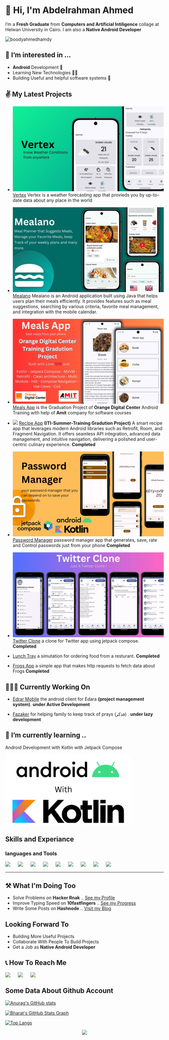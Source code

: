 <!-- <p align="left"> <img src="https://komarev.com/ghpvc/?username=boodyahmedhamdy&label=Profile%20views&color=0e75b6&style=flat" alt="boodyahmedhamdy" /> </p> -->

<!-- name and who i am start -->
# 👋 Hi, I'm Abdelrahman Ahmed
I’m a **Fresh Graduate** from **Computers and Artificial Intiligence** collage at Helwan University in Cairo. I am also a **Native Android Developer**
<!-- name and who i am end -->

<p align="left"> <img src="https://komarev.com/ghpvc/?username=boodyahmedhamdy&label=Profile%20views&color=0e75b6&style=flat" alt="boodyahmedhamdy" /> </p>


## 👀 I’m interested in ...
* **Android** Development 🤖
* Learning New Technologies 📓🏫
* Building Useful and helpful software systems 🔨

## ✌ My Latest Projects

- ![](https://raw.githubusercontent.com/Boodyahmedhamdy/Vertex/refs/heads/master/media/preview/1.jpg) [Vertex](https://github.com/Boodyahmedhamdy/Vertex) 
Vertex is a weather forecasting app that provieds you by up-to-date data about any place in the world

- ![](https://raw.githubusercontent.com/Boodyahmedhamdy/Mealano/refs/heads/master/media/finalMedia/1.jpg) [Mealano](https://github.com/Boodyahmedhamdy/Mealano) 
Mealano is an Android application built using Java that helps users plan their meals efficiently. It provides features such as meal suggestions, searching by various criteria, favorite meal management, and integration with the mobile calendar.

- ![](https://raw.githubusercontent.com/Boodyahmedhamdy/ODCAmitMealsApp/master/media/ODC-Meals-App.jpg) [Meals App](https://github.com/Boodyahmedhamdy/ODCAmitMealsApp) is the Graduation Project of **Orange Digital Center** Android Training with help of **Amit** company for 
software courses

- ![](https://raw.githubusercontent.com/ahmedtelbani/RecipeApp/dev/media/RecipeApp.jpg) [Recipe App](https://github.com/ahmedtelbani/RecipeApp) **(ITI-Summer-Training Gradution Project)** A smart recipe app that leverages modern Android libraries such as Retrofit, Room, and Fragment Navigation. It offers seamless API integration, advanced data management, and intuitive navigation, delivering a polished and user-centric culinary experience. **Completed**

- ![](https://github.com/Boodyahmedhamdy/PasswordManager/blob/master/media/preview/PasswordManagerImage.jpg?raw=true) [Password Manager](https://github.com/Boodyahmedhamdy/PasswordManager) password manager app that generates, save, rate and Control passwords just from your phone **Completed**

  
- ![](https://github.com/Boodyahmedhamdy/Twitter-Clone/raw/main/media/TwitterCloneImage.jpg) [Twitter Clone](https://github.com/Boodyahmedhamdy/Twitter-Clone) a clone for Twitter app using jetpack compose. **Completed**

- [Lunch Tray](https://github.com/Boodyahmedhamdy/lunchTray) a simutation for ordering food from a resturant. **Completed**
- [Frogs App](https://github.com/Boodyahmedhamdy/FrogsApp) a simple app that makes http requests to fetch data about Frogs **Completed**


## 👷🏼‍♂️ Currently Working On 

- [Edrar Mobile](https://github.com/Boodyahmedhamdy/EdaraMobile) the android client for Edara **(project management system)**. **under Active Development**

- [Fazaker](https://github.com/Boodyahmedhamdy/Fazaker) for helping family to keep track of prays (فذكر) . **under lazy development**

## 🌱 I’m currently learning ..

Android Development with Kotlin with Jetpack Compose

<p>
      <a display="block" href="https://github.com/Boodyahmedhamdy/Kotlin-Bootcamp" text-align="center">
        <img src="https://github.com/Boodyahmedhamdy/Boodyahmedhamdy/blob/main/courses-banners.png?raw=true" alt="kotlin repo image" width="400" display="block">
      </a>
  </p>



## Skills and Experiance

### languages and Tools
<img src="https://cdn-icons-png.flaticon.com/512/174/174836.png" width="40" align="left"> <!-- android -->

<img src="https://seeklogo.com/images/K/kotlin-logo-30C1970B05-seeklogo.com.png" width="40" align="left"> <!-- Kotlin -->

<img src="https://3.bp.blogspot.com/-VVp3WvJvl84/X0Vu6EjYqDI/AAAAAAAAPjU/ZOMKiUlgfg8ok8DY8Hc-ocOvGdB0z86AgCLcBGAsYHQ/s1600/jetpack%2Bcompose%2Bicon_RGB.png" width="40" align="left"> <!-- Jetpack compose -->


<img src="https://cdn-icons-png.flaticon.com/512/5968/5968282.png" width="40" align="left"> <!-- java -->

<img src="https://git-scm.com/images/logos/downloads/Git-Icon-1788C.png" width="40" align="left"> <!-- Git -->
<img src="https://cdn-icons-png.flaticon.com/512/1051/1051326.png" width="40" align="left"> <!-- Github -->

<img src="https://cdn-icons-png.flaticon.com/512/5968/5968350.png" width="40" align="left"> <!-- python -->

<img src="https://cdn-icons-png.flaticon.com/512/5968/5968313.png" width="40" align="left"> <!-- mySQL -->

<img src="https://seeklogo.com/images/J/javascript-js-logo-2949701702-seeklogo.com.png" width="40"> <!-- JS -->

<!-- 
### Work Or Training Experience 
* NOT YET 😋😋 -->
----
## ⚒ What I'm Doing Too 

* Solve Problems on **Hacker Rnak** .. [See my Profile](https://www.hackerrank.com/abdelrahmanahm15)
* Improve Typing Speed on **10fastfingers** .. [See my Progress](https://10fastfingers.com/user/2699764/)
* Write Some Posts on **Hashnode** .. [Visit my Blog](https://boodyahmedhamdy.hashnode.dev/)

## Looking Forward To

* Building More Useful Projects
* Collaborate With People To Build Projects
* Get a Job as **Native Android Developer**


## 📞 How To Reach Me 
<a href="https://twitter.com/BoodyAhmedHamdy" target="_blank"><img src="https://cdn.worldvectorlogo.com/logos/twitter-6.svg" width="40" align="left"/></a>
<a href="https://www.linkedin.com/in/abdelrahman-ahmed-a978ba205/" target="_blank"><img src="https://cdn.worldvectorlogo.com/logos/linkedin-icon-2.svg" width="40" align="left"/></a>
<a href="https://www.hackerrank.com/abdelrahmanahm15" target="_blank"><img src="https://cdn.worldvectorlogo.com/logos/hackerrank.svg" width="40" align="left"/></a>
<br>

## Some Data About Github Account

[![Anurag's GitHub stats](https://github-readme-stats.vercel.app/api?username=Boodyahmedhamdy&show_icons=true&hide=issues,contribs)](https://github.com/anuraghazra/github-readme-stats)

<a href="https://github.com/bindian0509/bindian0509">
  <img align="center" src="https://github-profile-summary-cards.vercel.app/api/cards/profile-details?username=boodyahmedhamdy&theme=gruvbox&hide_border=true)](https://github.com/m1-hisham" alt="Bharat's GitHub Stats Graph"/>
</a>


[![Top Langs](https://github-readme-stats.vercel.app/api/top-langs/?username=Boodyahmedhamdy)](https://github.com/anuraghazra/github-readme-stats)



<!-- strick badge start -->
<div align="center">
  <img width="800" src="https://github-readme-streak-stats.herokuapp.com?user=Boodyahmedhamdy&theme=buefy-dark"/>
</div>
<!-- strick badge end -->
